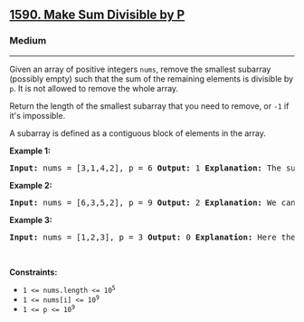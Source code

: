 <h2><a href="https://leetcode.com/problems/make-sum-divisible-by-p/">1590. Make Sum Divisible by P</a></h2> <h3>Medium</h3> <hr> <div> <p>Given an array of positive integers <code>nums</code>, remove the smallest subarray (possibly empty) such that the sum of the remaining elements is divisible by <code>p</code>. It is not allowed to remove the whole array.</p> <p>Return the length of the smallest subarray that you need to remove, or <code>-1</code> if it's impossible.</p> <p>A subarray is defined as a contiguous block of elements in the array.</p> <p><strong class="example">Example 1:</strong></p> <pre><strong>Input:</strong> nums = [3,1,4,2], p = 6 <strong>Output:</strong> 1 <strong>Explanation:</strong> The sum of the elements in nums is 10, which is not divisible by 6. We can remove the subarray [4], and the sum of the remaining elements is 6, which is divisible by 6. </pre> <p><strong class="example">Example 2:</strong></p> <pre><strong>Input:</strong> nums = [6,3,5,2], p = 9 <strong>Output:</strong> 2 <strong>Explanation:</strong> We cannot remove a single element to get a sum divisible by 9. The best way is to remove the subarray [5,2], leaving us with [6,3] with sum 9. </pre> <p><strong class="example">Example 3:</strong></p> <pre><strong>Input:</strong> nums = [1,2,3], p = 3 <strong>Output:</strong> 0 <strong>Explanation:</strong> Here the sum is 6. which is already divisible by 3. Thus we do not need to remove anything. </pre> <p>&nbsp;</p> <p><strong>Constraints:</strong></p> <ul> <li><code>1 &lt;= nums.length &lt;= 10<sup>5</sup></code></li> <li><code>1 &lt;= nums[i] &lt;= 10<sup>9</sup></code></li> <li><code>1 &lt;= p &lt;= 10<sup>9</sup></code></li> </ul> </div>